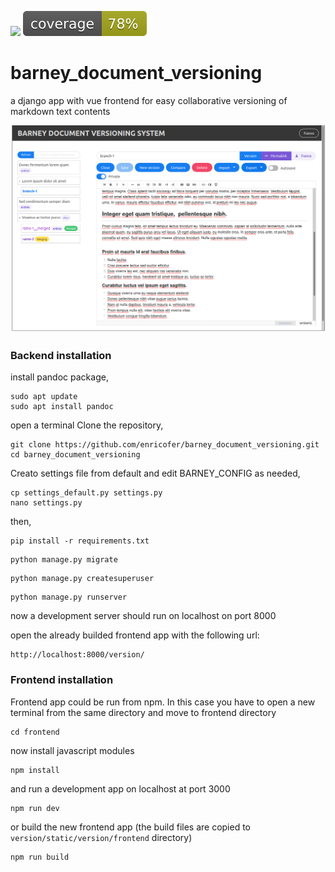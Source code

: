 ![](https://api.travis-ci.com/enricofer/barney_document_versioning.svg?branch=master) ![](coverage.svg)

# barney_document_versioning
a django app with vue frontend for easy collaborative versioning of markdown text contents

![](docs/bvs1.png)

### Backend installation

install pandoc package, 

```
sudo apt update
sudo apt install pandoc
```

open a terminal Clone the repository, 

```
git clone https://github.com/enricofer/barney_document_versioning.git
cd barney_document_versioning
```

Creato settings file from default and edit BARNEY_CONFIG as needed, 

```
cp settings_default.py settings.py
nano settings.py
```

then,

```
pip install -r requirements.txt
```

```
python manage.py migrate
```

```
python manage.py createsuperuser
```

```
python manage.py runserver
```

now a development server should run on localhost on port 8000

open the already builded frontend app  with the following url:

```
http://localhost:8000/version/
```

### Frontend installation

Frontend app could be run from npm. In this case you have to open a new terminal from the same directory and move to frontend directory

```
cd frontend
```

now install javascript modules

```
npm install
```

and run a development app on localhost at port 3000

```
npm run dev
```

or build the new frontend app (the build files are copied to `version/static/version/frontend` directory)

```
npm run build
```


